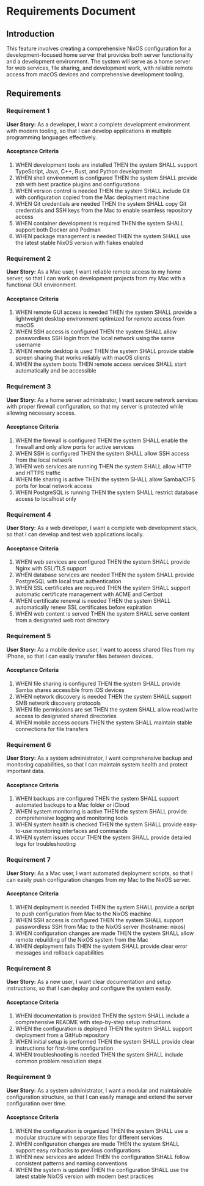 # Requirements Document

## Introduction

This feature involves creating a comprehensive NixOS configuration for a development-focused home server that provides both server functionality and a development environment. The system will serve as a home server for web services, file sharing, and development work, with reliable remote access from macOS devices and comprehensive development tooling.

## Requirements

### Requirement 1

**User Story:** As a developer, I want a complete development environment with modern tooling, so that I can develop applications in multiple programming languages effectively.

#### Acceptance Criteria

1. WHEN development tools are installed THEN the system SHALL support TypeScript, Java, C++, Rust, and Python development
2. WHEN shell environment is configured THEN the system SHALL provide zsh with best practice plugins and configurations
3. WHEN version control is needed THEN the system SHALL include Git with configuration copied from the Mac deployment machine
4. WHEN Git credentials are needed THEN the system SHALL copy Git credentials and SSH keys from the Mac to enable seamless repository access
5. WHEN container development is required THEN the system SHALL support both Docker and Podman
6. WHEN package management is needed THEN the system SHALL use the latest stable NixOS version with flakes enabled

### Requirement 2

**User Story:** As a Mac user, I want reliable remote access to my home server, so that I can work on development projects from my Mac with a functional GUI environment.

#### Acceptance Criteria

1. WHEN remote GUI access is needed THEN the system SHALL provide a lightweight desktop environment optimized for remote access from macOS
2. WHEN SSH access is configured THEN the system SHALL allow passwordless SSH login from the local network using the same username
3. WHEN remote desktop is used THEN the system SHALL provide stable screen sharing that works reliably with macOS clients
4. WHEN the system boots THEN remote access services SHALL start automatically and be accessible

### Requirement 3

**User Story:** As a home server administrator, I want secure network services with proper firewall configuration, so that my server is protected while allowing necessary access.

#### Acceptance Criteria

1. WHEN the firewall is configured THEN the system SHALL enable the firewall and only allow ports for active services
2. WHEN SSH is configured THEN the system SHALL allow SSH access from the local network
3. WHEN web services are running THEN the system SHALL allow HTTP and HTTPS traffic
4. WHEN file sharing is active THEN the system SHALL allow Samba/CIFS ports for local network access
5. WHEN PostgreSQL is running THEN the system SHALL restrict database access to localhost only

### Requirement 4

**User Story:** As a web developer, I want a complete web development stack, so that I can develop and test web applications locally.

#### Acceptance Criteria

1. WHEN web services are configured THEN the system SHALL provide Nginx with SSL/TLS support
2. WHEN database services are needed THEN the system SHALL provide PostgreSQL with local trust authentication
3. WHEN SSL certificates are required THEN the system SHALL support automatic certificate management with ACME and Certbot
4. WHEN certificate renewal is needed THEN the system SHALL automatically renew SSL certificates before expiration
5. WHEN web content is served THEN the system SHALL serve content from a designated web root directory

### Requirement 5

**User Story:** As a mobile device user, I want to access shared files from my iPhone, so that I can easily transfer files between devices.

#### Acceptance Criteria

1. WHEN file sharing is configured THEN the system SHALL provide Samba shares accessible from iOS devices
2. WHEN network discovery is needed THEN the system SHALL support SMB network discovery protocols
3. WHEN file permissions are set THEN the system SHALL allow read/write access to designated shared directories
4. WHEN mobile access occurs THEN the system SHALL maintain stable connections for file transfers

### Requirement 6

**User Story:** As a system administrator, I want comprehensive backup and monitoring capabilities, so that I can maintain system health and protect important data.

#### Acceptance Criteria

1. WHEN backups are configured THEN the system SHALL support automated backups to a Mac folder or iCloud
2. WHEN system monitoring is active THEN the system SHALL provide comprehensive logging and monitoring tools
3. WHEN system health is checked THEN the system SHALL provide easy-to-use monitoring interfaces and commands
4. WHEN system issues occur THEN the system SHALL provide detailed logs for troubleshooting

### Requirement 7

**User Story:** As a Mac user, I want automated deployment scripts, so that I can easily push configuration changes from my Mac to the NixOS server.

#### Acceptance Criteria

1. WHEN deployment is needed THEN the system SHALL provide a script to push configuration from Mac to the NixOS machine
2. WHEN SSH access is configured THEN the system SHALL support passwordless SSH from Mac to the NixOS server (hostname: nixos)
3. WHEN configuration changes are made THEN the system SHALL allow remote rebuilding of the NixOS system from the Mac
4. WHEN deployment fails THEN the system SHALL provide clear error messages and rollback capabilities

### Requirement 8

**User Story:** As a new user, I want clear documentation and setup instructions, so that I can deploy and configure the system easily.

#### Acceptance Criteria

1. WHEN documentation is provided THEN the system SHALL include a comprehensive README with step-by-step setup instructions
2. WHEN the configuration is deployed THEN the system SHALL support deployment from a GitHub repository
3. WHEN initial setup is performed THEN the system SHALL provide clear instructions for first-time configuration
4. WHEN troubleshooting is needed THEN the system SHALL include common problem resolution steps

### Requirement 9

**User Story:** As a system administrator, I want a modular and maintainable configuration structure, so that I can easily manage and extend the server configuration over time.

#### Acceptance Criteria

1. WHEN the configuration is organized THEN the system SHALL use a modular structure with separate files for different services
2. WHEN configuration changes are made THEN the system SHALL support easy rollbacks to previous configurations
3. WHEN new services are added THEN the configuration SHALL follow consistent patterns and naming conventions
4. WHEN the system is updated THEN the configuration SHALL use the latest stable NixOS version with modern best practices